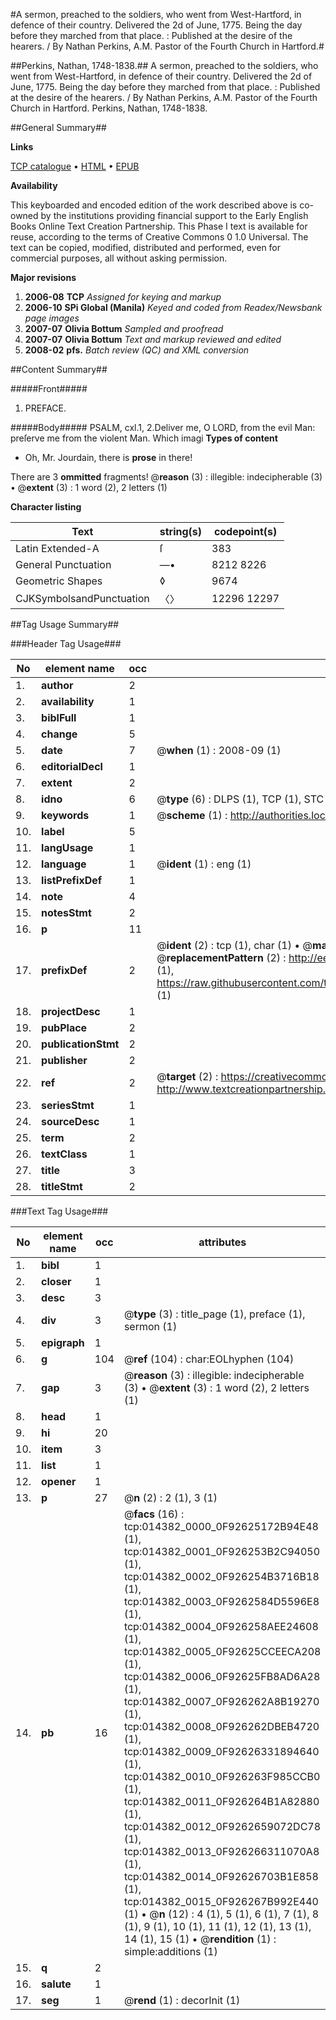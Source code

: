 #A sermon, preached to the soldiers, who went from West-Hartford, in defence of their country. Delivered the 2d of June, 1775. Being the day before they marched from that place. : Published at the desire of the hearers. / By Nathan Perkins, A.M. Pastor of the Fourth Church in Hartford.#

##Perkins, Nathan, 1748-1838.##
A sermon, preached to the soldiers, who went from West-Hartford, in defence of their country. Delivered the 2d of June, 1775. Being the day before they marched from that place. : Published at the desire of the hearers. / By Nathan Perkins, A.M. Pastor of the Fourth Church in Hartford.
Perkins, Nathan, 1748-1838.

##General Summary##

**Links**

[TCP catalogue](http://www.ota.ox.ac.uk/tcp/)  • 
[HTML](http://tei.it.ox.ac.uk/tcp/Texts-HTML/free/N11/N11370.html)  • 
[EPUB](http://tei.it.ox.ac.uk/tcp/Texts-EPUB/free/N11/N11370.epub)

**Availability**

This keyboarded and encoded edition of the
	       work described above is co-owned by the institutions
	       providing financial support to the Early English Books
	       Online Text Creation Partnership. This Phase I text is
	       available for reuse, according to the terms of Creative
	       Commons 0 1.0 Universal. The text can be copied,
	       modified, distributed and performed, even for
	       commercial purposes, all without asking permission.

**Major revisions**

1. __2006-08__ __TCP__ *Assigned for keying and markup*
1. __2006-10__ __SPi Global (Manila)__ *Keyed and coded from Readex/Newsbank page images*
1. __2007-07__ __Olivia Bottum__ *Sampled and proofread*
1. __2007-07__ __Olivia Bottum__ *Text and markup reviewed and edited*
1. __2008-02__ __pfs.__ *Batch review (QC) and XML conversion*

##Content Summary##

#####Front#####

1. PREFACE.

#####Body#####
PSALM, cxl.1, 2.Deliver me, O LORD, from the evil Man: preſerve me from the violent Man. Which imagi
**Types of content**

  * Oh, Mr. Jourdain, there is **prose** in there!

There are 3 **ommitted** fragments! 
 @__reason__ (3) : illegible: indecipherable (3)  •  @__extent__ (3) : 1 word (2), 2 letters (1)

**Character listing**


|Text|string(s)|codepoint(s)|
|---|---|---|
|Latin Extended-A|ſ|383|
|General Punctuation|—•|8212 8226|
|Geometric Shapes|◊|9674|
|CJKSymbolsandPunctuation|〈〉|12296 12297|

##Tag Usage Summary##

###Header Tag Usage###

|No|element name|occ|attributes|
|---|---|---|---|
|1.|__author__|2||
|2.|__availability__|1||
|3.|__biblFull__|1||
|4.|__change__|5||
|5.|__date__|7| @__when__ (1) : 2008-09 (1)|
|6.|__editorialDecl__|1||
|7.|__extent__|2||
|8.|__idno__|6| @__type__ (6) : DLPS (1), TCP (1), STC (1), NOTIS (1), IMAGE-SET (1), EVANS-CITATION (1)|
|9.|__keywords__|1| @__scheme__ (1) : http://authorities.loc.gov/ (1)|
|10.|__label__|5||
|11.|__langUsage__|1||
|12.|__language__|1| @__ident__ (1) : eng (1)|
|13.|__listPrefixDef__|1||
|14.|__note__|4||
|15.|__notesStmt__|2||
|16.|__p__|11||
|17.|__prefixDef__|2| @__ident__ (2) : tcp (1), char (1)  •  @__matchPattern__ (2) : ([0-9\-]+):([0-9IVX]+) (1), (.+) (1)  •  @__replacementPattern__ (2) : http://eebo.chadwyck.com/downloadtiff?vid=$1&page=$2 (1), https://raw.githubusercontent.com/textcreationpartnership/Texts/master/tcpchars.xml#$1 (1)|
|18.|__projectDesc__|1||
|19.|__pubPlace__|2||
|20.|__publicationStmt__|2||
|21.|__publisher__|2||
|22.|__ref__|2| @__target__ (2) : https://creativecommons.org/publicdomain/zero/1.0/ (1), http://www.textcreationpartnership.org/docs/. (1)|
|23.|__seriesStmt__|1||
|24.|__sourceDesc__|1||
|25.|__term__|2||
|26.|__textClass__|1||
|27.|__title__|3||
|28.|__titleStmt__|2||


###Text Tag Usage###

|No|element name|occ|attributes|
|---|---|---|---|
|1.|__bibl__|1||
|2.|__closer__|1||
|3.|__desc__|3||
|4.|__div__|3| @__type__ (3) : title_page (1), preface (1), sermon (1)|
|5.|__epigraph__|1||
|6.|__g__|104| @__ref__ (104) : char:EOLhyphen (104)|
|7.|__gap__|3| @__reason__ (3) : illegible: indecipherable (3)  •  @__extent__ (3) : 1 word (2), 2 letters (1)|
|8.|__head__|1||
|9.|__hi__|20||
|10.|__item__|3||
|11.|__list__|1||
|12.|__opener__|1||
|13.|__p__|27| @__n__ (2) : 2 (1), 3 (1)|
|14.|__pb__|16| @__facs__ (16) : tcp:014382_0000_0F92625172B94E48 (1), tcp:014382_0001_0F926253B2C94050 (1), tcp:014382_0002_0F926254B3716B18 (1), tcp:014382_0003_0F9262584D5596E8 (1), tcp:014382_0004_0F926258AEE24608 (1), tcp:014382_0005_0F92625CCEECA208 (1), tcp:014382_0006_0F92625FB8AD6A28 (1), tcp:014382_0007_0F926262A8B19270 (1), tcp:014382_0008_0F926262DBEB4720 (1), tcp:014382_0009_0F92626331894640 (1), tcp:014382_0010_0F926263F985CCB0 (1), tcp:014382_0011_0F926264B1A82880 (1), tcp:014382_0012_0F9262659072DC78 (1), tcp:014382_0013_0F926266311070A8 (1), tcp:014382_0014_0F92626703B1E858 (1), tcp:014382_0015_0F926267B992E440 (1)  •  @__n__ (12) : 4 (1), 5 (1), 6 (1), 7 (1), 8 (1), 9 (1), 10 (1), 11 (1), 12 (1), 13 (1), 14 (1), 15 (1)  •  @__rendition__ (1) : simple:additions (1)|
|15.|__q__|2||
|16.|__salute__|1||
|17.|__seg__|1| @__rend__ (1) : decorInit (1)|
